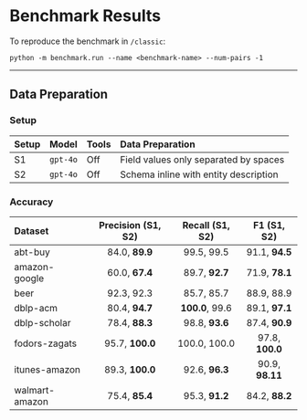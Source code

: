 # Benchmark Results

To reproduce the benchmark in `/classic`:
```
python -m benchmark.run --name <benchmark-name> --num-pairs -1
```

----

## Data Preparation

### Setup
| Setup   | Model    | Tools | Data Preparation                       |
| :------ | :------- | :---- | :------------------------------------  |
| S1      | `gpt-4o` | Off   | Field values only separated by spaces  |
| S2      | `gpt-4o` | Off   | Schema inline with entity description  |

### Accuracy
| Dataset       | Precision (S1, S2) | Recall (S1, S2) |   F1 (S1, S2)   |
| :------------ |:------------------:|:---------------:|:---------------:|
| abt-buy       |   84.0, **89.9**   |   99.5, 99.5    | 91.1, **94.5**  |
| amazon-google |   60.0, **67.4**   | 89.7, **92.7**  | 71.9, **78.1**  |
| beer          |     92.3, 92.3     |   85.7, 85.7    |   88.9, 88.9    |
| dblp-acm      |   80.4, **94.7**   | **100.0**, 99.6 | 89.1, **97.1**  |
| dblp-scholar  |   78.4, **88.3**   | 98.8, **93.6**  | 87.4, **90.9**  |
| fodors-zagats |  95.7, **100.0**   |  100.0, 100.0   | 97.8, **100.0** |
| itunes-amazon |  89.3, **100.0**   | 92.6, **96.3**  | 90.9, **98.11** |
| walmart-amazon|   75.4, **85.4**   | 95.3, **91.2**  | 84.2, **88.2**  |

